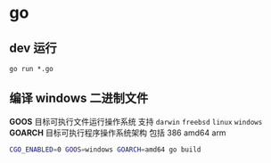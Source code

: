 # go
## dev 运行
`go run *.go`

## 编译 windows 二进制文件
**GOOS** 目标可执行文件运行操作系统 支持 `darwin` `freebsd` `linux` `windows`
**GOARCH** 目标可执行程序操作系统架构 包括 386 amd64 arm
``` sh
CGO_ENABLED=0 GOOS=windows GOARCH=amd64 go build
```
